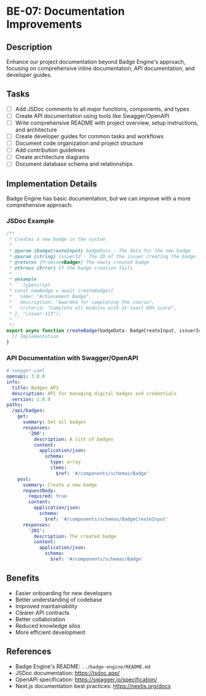 # BE-07: Documentation Improvements

## Description
Enhance our project documentation beyond Badge Engine's approach, focusing on comprehensive inline documentation, API documentation, and developer guides.

## Tasks
- [ ] Add JSDoc comments to all major functions, components, and types
- [ ] Create API documentation using tools like Swagger/OpenAPI
- [ ] Write comprehensive README with project overview, setup instructions, and architecture
- [ ] Create developer guides for common tasks and workflows
- [ ] Document code organization and project structure
- [ ] Add contribution guidelines
- [ ] Create architecture diagrams
- [ ] Document database schema and relationships

## Implementation Details
Badge Engine has basic documentation, but we can improve with a more comprehensive approach:

### JSDoc Example
```typescript
/**
 * Creates a new badge in the system
 * 
 * @param {BadgeCreateInput} badgeData - The data for the new badge
 * @param {string} issuerId - The ID of the issuer creating the badge
 * @returns {Promise<Badge>} The newly created badge
 * @throws {Error} If the badge creation fails
 * 
 * @example
 * ```typescript
 * const newBadge = await createBadge({
 *   name: "Achievement Badge",
 *   description: "Awarded for completing the course",
 *   criteria: "Complete all modules with at least 80% score",
 * }, "issuer-123");
 * ```
 */
export async function createBadge(badgeData: BadgeCreateInput, issuerId: string): Promise<Badge> {
  // Implementation
}
```

### API Documentation with Swagger/OpenAPI
```yaml
# swagger.yaml
openapi: 3.0.0
info:
  title: Badges API
  description: API for managing digital badges and credentials
  version: 1.0.0
paths:
  /api/badges:
    get:
      summary: Get all badges
      responses:
        '200':
          description: A list of badges
          content:
            application/json:
              schema:
                type: array
                items:
                  $ref: '#/components/schemas/Badge'
    post:
      summary: Create a new badge
      requestBody:
        required: true
        content:
          application/json:
            schema:
              $ref: '#/components/schemas/BadgeCreateInput'
      responses:
        '201':
          description: The created badge
          content:
            application/json:
              schema:
                $ref: '#/components/schemas/Badge'
```

## Benefits
- Easier onboarding for new developers
- Better understanding of codebase
- Improved maintainability
- Clearer API contracts
- Better collaboration
- Reduced knowledge silos
- More efficient development

## References
- Badge Engine's README: `../badge-engine/README.md`
- JSDoc documentation: https://jsdoc.app/
- OpenAPI specification: https://swagger.io/specification/
- Next.js documentation best practices: https://nextjs.org/docs
